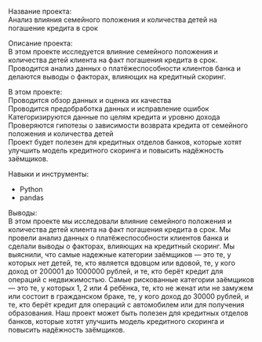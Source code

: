 Название проекта: <br>
Анализ влияния семейного положения и количества детей на погашение кредита в срок

Описание проекта: <br>
В этом проекте исследуется влияние семейного положения и количества детей клиента на факт погашения кредита в срок. Проводится анализ данных о платёжеспособности клиентов банка и делаются выводы о факторах, влияющих на кредитный скоринг.

В этом проекте:<br>
Проводится обзор данных и оценка их качества<br>
Проводится предобработка данных и исправление ошибок<br>
Категоризируются данные по целям кредита и уровню дохода<br>
Проверяются гипотезы о зависимости возврата кредита от семейного положения и количества детей<br>
Проект будет полезен для кредитных отделов банков, которые хотят улучшить модель кредитного скоринга и повысить надёжность заёмщиков.

Навыки и инструменты:
- Python
- pandas

Выводы:<br> 
В этом проекте мы исследовали влияние семейного положения и количества детей клиента на факт погашения кредита в срок. Мы провели анализ данных о платёжеспособности клиентов банка и сделали выводы о факторах, влияющих на кредитный скоринг. Мы выяснили, что самые надежные категории заёмщиков — это те, у которых нет детей, те, кто является вдовцом или вдовой, те, у кого доход от 200001 до 1000000 рублей, и те, кто берёт кредит для операций с недвижимостью. Самые рискованные категории заёмщиков — это те, у которых 1, 2 или 4 ребёнка, те, кто не женат или не замужем или состоит в гражданском браке, те, у кого доход до 30000 рублей, и те, кто берёт кредит для операций с автомобилем или для получения образования. Наш проект может быть полезен для кредитных отделов банков, которые хотят улучшить модель кредитного скоринга и повысить надёжность заёмщиков.
